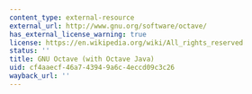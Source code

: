 ```yaml
---
content_type: external-resource
external_url: http://www.gnu.org/software/octave/
has_external_license_warning: true
license: https://en.wikipedia.org/wiki/All_rights_reserved
status: ''
title: GNU Octave (with Octave Java)
uid: cf4aaecf-46a7-4394-9a6c-4eccd09c3c26
wayback_url: ''
---
```

